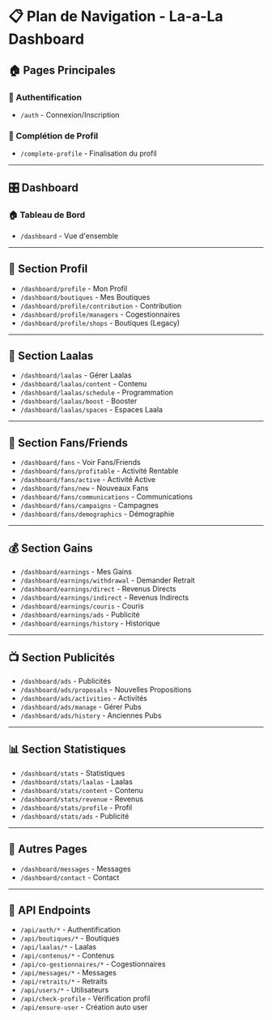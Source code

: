 # 📋 Plan de Navigation - La-a-La Dashboard

## 🏠 **Pages Principales**

### **🔐 Authentification**
- `/auth` - Connexion/Inscription

### **👤 Complétion de Profil**
- `/complete-profile` - Finalisation du profil

---

## 🎛️ **Dashboard**

### **🏠 Tableau de Bord**
- `/dashboard` - Vue d'ensemble

---

## 👤 **Section Profil**
- `/dashboard/profile` - Mon Profil
- `/dashboard/boutiques` - Mes Boutiques
- `/dashboard/profile/contribution` - Contribution
- `/dashboard/profile/managers` - Cogestionnaires
- `/dashboard/profile/shops` - Boutiques (Legacy)

---

## 📝 **Section Laalas**
- `/dashboard/laalas` - Gérer Laalas
- `/dashboard/laalas/content` - Contenu
- `/dashboard/laalas/schedule` - Programmation
- `/dashboard/laalas/boost` - Booster
- `/dashboard/laalas/spaces` - Espaces Laala

---

## 👥 **Section Fans/Friends**
- `/dashboard/fans` - Voir Fans/Friends
- `/dashboard/fans/profitable` - Activité Rentable
- `/dashboard/fans/active` - Activité Active
- `/dashboard/fans/new` - Nouveaux Fans
- `/dashboard/fans/communications` - Communications
- `/dashboard/fans/campaigns` - Campagnes
- `/dashboard/fans/demographics` - Démographie

---

## 💰 **Section Gains**
- `/dashboard/earnings` - Mes Gains
- `/dashboard/earnings/withdrawal` - Demander Retrait
- `/dashboard/earnings/direct` - Revenus Directs
- `/dashboard/earnings/indirect` - Revenus Indirects
- `/dashboard/earnings/couris` - Couris
- `/dashboard/earnings/ads` - Publicité
- `/dashboard/earnings/history` - Historique

---

## 📺 **Section Publicités**
- `/dashboard/ads` - Publicités
- `/dashboard/ads/proposals` - Nouvelles Propositions
- `/dashboard/ads/activities` - Activités
- `/dashboard/ads/manage` - Gérer Pubs
- `/dashboard/ads/history` - Anciennes Pubs

---

## 📊 **Section Statistiques**
- `/dashboard/stats` - Statistiques
- `/dashboard/stats/laalas` - Laalas
- `/dashboard/stats/content` - Contenu
- `/dashboard/stats/revenue` - Revenus
- `/dashboard/stats/profile` - Profil
- `/dashboard/stats/ads` - Publicité

---

## 💬 **Autres Pages**
- `/dashboard/messages` - Messages
- `/dashboard/contact` - Contact

---

## 🔧 **API Endpoints**
- `/api/auth/*` - Authentification
- `/api/boutiques/*` - Boutiques
- `/api/laalas/*` - Laalas
- `/api/contenus/*` - Contenus
- `/api/co-gestionnaires/*` - Cogestionnaires
- `/api/messages/*` - Messages
- `/api/retraits/*` - Retraits
- `/api/users/*` - Utilisateurs
- `/api/check-profile` - Vérification profil
- `/api/ensure-user` - Création auto user